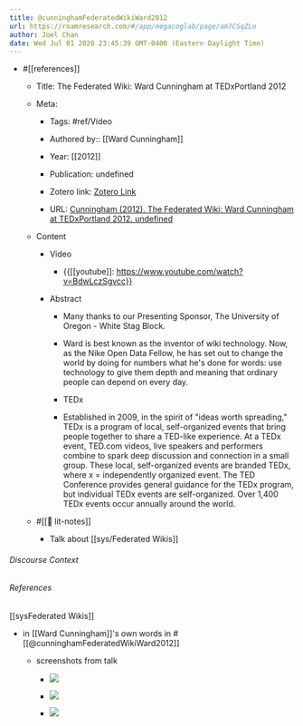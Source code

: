```yaml
---
title: @cunninghamFederatedWikiWard2012
url: https://roamresearch.com/#/app/megacoglab/page/am7CSqZLo
author: Joel Chan
date: Wed Jul 01 2020 23:45:39 GMT-0400 (Eastern Daylight Time)
---
```


- #[[references]]

    - Title: The Federated Wiki: Ward Cunningham at TEDxPortland 2012

    - Meta:

        - Tags: #ref/Video

        - Authored by:: [[Ward Cunningham]]

        - Year: [[2012]]

        - Publication: undefined

        - Zotero link: [Zotero Link](zotero://select/items/1_TQ4K6S8X)

        - URL: [Cunningham (2012). The Federated Wiki: Ward Cunningham at TEDxPortland 2012. undefined](https://www.youtube.com/watch?v=BdwLczSgvcc)

    - Content

        - Video

            - {{[[youtube]]: https://www.youtube.com/watch?v=BdwLczSgvcc}}

        - Abstract

            - Many thanks to our Presenting Sponsor, The University of Oregon - White Stag Block.

            - Ward is best known as the inventor of wiki technology. Now, as the Nike Open Data Fellow, he has set out to change the world by doing for numbers what he's done for words: use technology to give them depth and meaning that ordinary people can depend on every day.

            - TEDx

            - Established in 2009, in the spirit of "ideas worth spreading," TEDx is a program of local, self-organized events that bring people together to share a TED-like experience. At a TEDx event, TED.com videos, live speakers and performers combine to spark deep discussion and connection in a small group. These local, self-organized events are branded TEDx, where x = independently organized event. The TED Conference provides general guidance for the TEDx program, but individual TEDx events are self-organized. Over 1,400 TEDx events occur annually around the world.

    - #[[📝 lit-notes]]

        - Talk about [[sys/Federated Wikis]]

###### Discourse Context



###### References

[[sysFederated Wikis]]

- in [[Ward Cunningham]]'s own words in #[[@cunninghamFederatedWikiWard2012]]

    - screenshots from talk

        - ![](https://firebasestorage.googleapis.com/v0/b/firescript-577a2.appspot.com/o/imgs%2Fapp%2Fmegacoglab%2FbnEybkyGWW.png?alt=media&token=3e59f3e8-2934-49ae-8cc7-81644fa5d494)

        - ![](https://firebasestorage.googleapis.com/v0/b/firescript-577a2.appspot.com/o/imgs%2Fapp%2Fmegacoglab%2FzTomZwjMGp.png?alt=media&token=838bb2cf-9035-4f5e-8320-27b74262449a)

        - ![](https://firebasestorage.googleapis.com/v0/b/firescript-577a2.appspot.com/o/imgs%2Fapp%2Fmegacoglab%2F80o4oMZygR.png?alt=media&token=f074317d-2118-4755-b9f4-79ad61eaf8b7)
